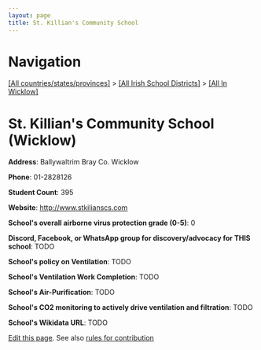 ```yaml
---
layout: page
title: St. Killian's Community School
---
```

# Navigation

[[All countries/states/provinces]](../../..) > [[All Irish School Districts]](../..) > [[All In Wicklow]](..)

# St. Killian's Community School (Wicklow)

**Address**: Ballywaltrim Bray Co. Wicklow

**Phone**: 01-2828126

**Student Count**: 395

**Website**: <http://www.stkilianscs.com>

**School's overall airborne virus protection grade (0-5)**: 0

**Discord, Facebook, or WhatsApp group for discovery/advocacy for THIS school**: TODO

**School's policy on Ventilation**: TODO

**School's Ventilation Work Completion**: TODO

**School's Air-Purification**: TODO

**School's CO2 monitoring to actively drive ventilation and filtration**: TODO

**School's Wikidata URL**: TODO


[Edit this page](https://github.com/ventilate-schools/Ireland/edit/main/./Wicklow/St._Killian's_Community_School.md). See also [rules for contribution](../../../contribution-rules/)